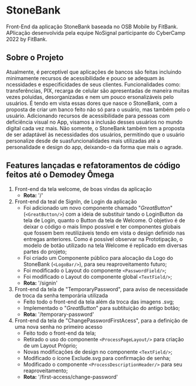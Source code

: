 # StoneBank
Front-End da aplicação StoneBank baseada no OSB Mobile by FitBank.
APlicação desenvolvida pela equipe NoSignal participante do CyberCamp 2022 by FitBank.

## Sobre o Projeto
Atualmente, é perceptível que aplicações de bancos são feitas incluindo minimamente recursos de acessibilidade e pouco se adequam às ncessidades e especificidades de seus clientes. Funcionalidades como: transferências, PIX, recarga de celular são apresentadas de maneira muitas vezes poluidas, desorganizadas e nem um pouco ersonalizáveis pelo usuários. É tendo em vista essas dores que nasce o StoneBank, com a proposta de criar um banco feito não só para o usuário, mas também pelo o usuário.
Adicionando recursos de acessibilidade para pessoas com deficiência visual no App, visamos a inclusão desses usuários no mundo digital cada vez mais. Não somente, o StoneBank também tem a proposta de ser adaptável às necessidades dos usuários, permitindo que o usuário personalize desde de suasfuncionalidades mais utilizadas até a personalidade e design do app, deixando-o da forma que mais o agrade.

## Features lançadas e refatoramentos de código feitos até o **Demodey Ômega**
1. Front-end da tela welcome, de boas vindas da aplicação
    - **Rota:** '/'
2. Front-end da teal de SignIn, de Login da aplicação
    - Foi adicionado um novo componente chamado "*GreatButton*" (`<GreatButton/>`) com a ideia de substituir tando o LoginButton da tela de Login, quanto o Button da tela de Welcome. O objetivo é de deixar o código o mais limpo possível e ter componentes globais que fossem bem reutilizáveis tendo em vista o design definido nas entregas anteriores. Como é possível observar na Prototipação, o modelo de botão utilizado na tela Welcome é replicado em diversas partes do projeto;
    - Foi criado um Componente público para alocação da Logo do StoneBank (`<LogoBar/>`), para seu reaproveitamento futuro;
    - Foi modificado o Layout do componente `<PasswordField/>`;
    - Foi modificado o Layout do componente global `<TextField/>`;
    - **Rota:** '/signin'
3. Front-end da tela de "TemporaryPassword", para aviso de necessidade de troca da senha temporária utilizada
    - Feito todo o front-end da tela além da troca das imagens .svg;
    - Implementado o "*GreatButton*" para subtituição do antigo botão;
    - **Rota:** '/temporary-password'
4. Front-end da tela de "ChangePasswordFirstAcess", para a definição de uma nova senha no primeiro acesso
    - Feito todo o front-end da tela;
    - Retirado o uso do componente `<ProcessPageLayout/>` para criação de um Layout Próprio;
    - Novas modificações de design no componente `<TextField/>`;
    - Modificado o ícone Exclude.svg para confirmação de senha;
    - Modificado o componente `<ProcessDescriptionHeader/>` para seu reaproveitamento;
    - **Rota:** '/first-access/change-password'


